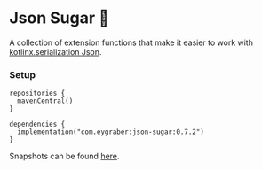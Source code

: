 # Json Sugar 🍬

A collection of extension functions that make it easier to work
with [kotlinx.serialization Json](https://github.com/Kotlin/kotlinx.serialization).

### Setup

```
repositories {
  mavenCentral()
}

dependencies {
  implementation("com.eygraber:json-sugar:0.7.2")
}
```

Snapshots can be found [here](https://central.sonatype.org/publish/publish-portal-snapshots/#consuming-via-gradle).
